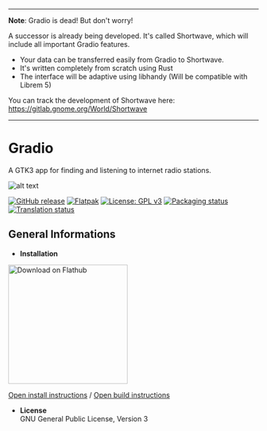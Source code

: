 ___
**Note**: Gradio is dead! But don't worry! 

A successor is already being developed. It's called Shortwave, which will include all important Gradio features.

- Your data can be transferred easily from Gradio to Shortwave.
- It's written completely from scratch using Rust
- The interface will be adaptive using libhandy (Will be compatible with Librem 5)

You can track the development of Shortwave here:
https://gitlab.gnome.org/World/Shortwave
___

# Gradio
A GTK3 app for finding and listening to internet radio stations.

![alt text](https://raw.githubusercontent.com/haecker-felix/gradio/master/data/icons/hicolor/256x256/apps/de.haeckerfelix.gradio.png "Logo")

[![GitHub release](https://img.shields.io/github/release/haecker-felix/gradio.svg)](https://github.com/haecker-felix/gradio/releases/)
[![Flatpak](
https://img.shields.io/badge/flatpak-download-brightgreen.svg)](https://flathub.org/repo/appstream/de.haeckerfelix.gradio.flatpakref)
[![License: GPL v3](https://img.shields.io/badge/License-GPL%20v3-blue.svg)](https://www.gnu.org/licenses/gpl-3.0)
[![Packaging status](https://repology.org/badge/tiny-repos/gradio.svg)](https://repology.org/metapackage/gradio)
[![Translation status](https://hosted.weblate.org/widgets/gradio/-/svg-badge.svg)](https://hosted.weblate.org/engage/gradio/?utm_source=widget)

## General Informations
* **Installation**  

<a href='https://flathub.org/apps/details/de.haeckerfelix.gradio'><img width='240' alt='Download on Flathub' src='https://flathub.org/assets/badges/flathub-badge-en.png'/></a>

[Open install instructions](https://github.com/haecker-felix/gradio/wiki/Install-Instructions) / [Open build instructions](https://github.com/haecker-felix/gradio/wiki/Build-Instructions)

* **License**  
GNU General Public License, Version 3

